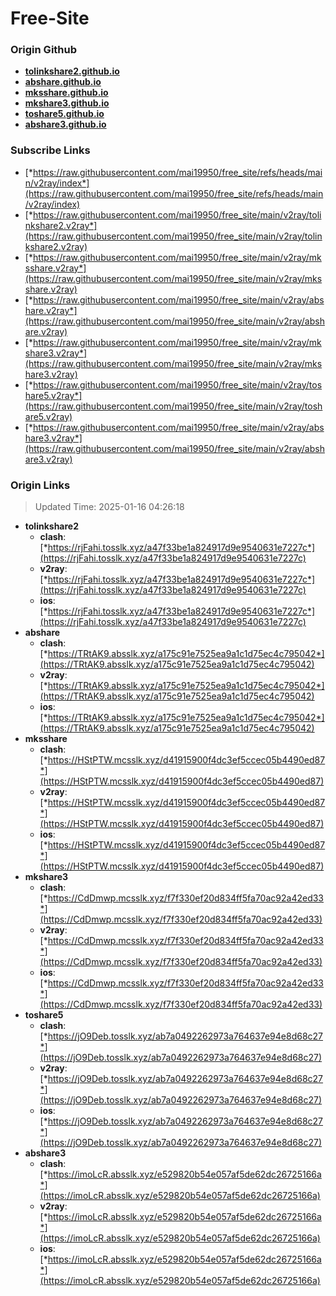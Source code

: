 # Free-Site

### Origin Github

- [**tolinkshare2.github.io**](https://github.com/tolinkshare2/tolinkshare2.github.io)
- [**abshare.github.io**](https://github.com/abshare/abshare.github.io)
- [**mksshare.github.io**](https://github.com/mksshare/mksshare.github.io)
- [**mkshare3.github.io**](https://github.com/mkshare3/mkshare3.github.io)
- [**toshare5.github.io**](https://github.com/toshare5/toshare5.github.io)
- [**abshare3.github.io**](https://github.com/abshare3/abshare3.github.io)

### Subscribe Links

- [*https://raw.githubusercontent.com/mai19950/free_site/refs/heads/main/v2ray/index*](https://raw.githubusercontent.com/mai19950/free_site/refs/heads/main/v2ray/index)
- [*https://raw.githubusercontent.com/mai19950/free_site/main/v2ray/tolinkshare2.v2ray*](https://raw.githubusercontent.com/mai19950/free_site/main/v2ray/tolinkshare2.v2ray)
- [*https://raw.githubusercontent.com/mai19950/free_site/main/v2ray/mksshare.v2ray*](https://raw.githubusercontent.com/mai19950/free_site/main/v2ray/mksshare.v2ray)
- [*https://raw.githubusercontent.com/mai19950/free_site/main/v2ray/abshare.v2ray*](https://raw.githubusercontent.com/mai19950/free_site/main/v2ray/abshare.v2ray)
- [*https://raw.githubusercontent.com/mai19950/free_site/main/v2ray/mkshare3.v2ray*](https://raw.githubusercontent.com/mai19950/free_site/main/v2ray/mkshare3.v2ray)
- [*https://raw.githubusercontent.com/mai19950/free_site/main/v2ray/toshare5.v2ray*](https://raw.githubusercontent.com/mai19950/free_site/main/v2ray/toshare5.v2ray)
- [*https://raw.githubusercontent.com/mai19950/free_site/main/v2ray/abshare3.v2ray*](https://raw.githubusercontent.com/mai19950/free_site/main/v2ray/abshare3.v2ray)

### Origin Links

> Updated Time: 2025-01-16 04:26:18

- **tolinkshare2**
  - **clash**: [*https://rjFahi.tosslk.xyz/a47f33be1a824917d9e9540631e7227c*](https://rjFahi.tosslk.xyz/a47f33be1a824917d9e9540631e7227c)
  - **v2ray**: [*https://rjFahi.tosslk.xyz/a47f33be1a824917d9e9540631e7227c*](https://rjFahi.tosslk.xyz/a47f33be1a824917d9e9540631e7227c)
  - **ios**: [*https://rjFahi.tosslk.xyz/a47f33be1a824917d9e9540631e7227c*](https://rjFahi.tosslk.xyz/a47f33be1a824917d9e9540631e7227c)
- **abshare**
  - **clash**: [*https://TRtAK9.absslk.xyz/a175c91e7525ea9a1c1d75ec4c795042*](https://TRtAK9.absslk.xyz/a175c91e7525ea9a1c1d75ec4c795042)
  - **v2ray**: [*https://TRtAK9.absslk.xyz/a175c91e7525ea9a1c1d75ec4c795042*](https://TRtAK9.absslk.xyz/a175c91e7525ea9a1c1d75ec4c795042)
  - **ios**: [*https://TRtAK9.absslk.xyz/a175c91e7525ea9a1c1d75ec4c795042*](https://TRtAK9.absslk.xyz/a175c91e7525ea9a1c1d75ec4c795042)
- **mksshare**
  - **clash**: [*https://HStPTW.mcsslk.xyz/d41915900f4dc3ef5ccec05b4490ed87*](https://HStPTW.mcsslk.xyz/d41915900f4dc3ef5ccec05b4490ed87)
  - **v2ray**: [*https://HStPTW.mcsslk.xyz/d41915900f4dc3ef5ccec05b4490ed87*](https://HStPTW.mcsslk.xyz/d41915900f4dc3ef5ccec05b4490ed87)
  - **ios**: [*https://HStPTW.mcsslk.xyz/d41915900f4dc3ef5ccec05b4490ed87*](https://HStPTW.mcsslk.xyz/d41915900f4dc3ef5ccec05b4490ed87)
- **mkshare3**
  - **clash**: [*https://CdDmwp.mcsslk.xyz/f7f330ef20d834ff5fa70ac92a42ed33*](https://CdDmwp.mcsslk.xyz/f7f330ef20d834ff5fa70ac92a42ed33)
  - **v2ray**: [*https://CdDmwp.mcsslk.xyz/f7f330ef20d834ff5fa70ac92a42ed33*](https://CdDmwp.mcsslk.xyz/f7f330ef20d834ff5fa70ac92a42ed33)
  - **ios**: [*https://CdDmwp.mcsslk.xyz/f7f330ef20d834ff5fa70ac92a42ed33*](https://CdDmwp.mcsslk.xyz/f7f330ef20d834ff5fa70ac92a42ed33)
- **toshare5**
  - **clash**: [*https://jO9Deb.tosslk.xyz/ab7a0492262973a764637e94e8d68c27*](https://jO9Deb.tosslk.xyz/ab7a0492262973a764637e94e8d68c27)
  - **v2ray**: [*https://jO9Deb.tosslk.xyz/ab7a0492262973a764637e94e8d68c27*](https://jO9Deb.tosslk.xyz/ab7a0492262973a764637e94e8d68c27)
  - **ios**: [*https://jO9Deb.tosslk.xyz/ab7a0492262973a764637e94e8d68c27*](https://jO9Deb.tosslk.xyz/ab7a0492262973a764637e94e8d68c27)
- **abshare3**
  - **clash**: [*https://imoLcR.absslk.xyz/e529820b54e057af5de62dc26725166a*](https://imoLcR.absslk.xyz/e529820b54e057af5de62dc26725166a)
  - **v2ray**: [*https://imoLcR.absslk.xyz/e529820b54e057af5de62dc26725166a*](https://imoLcR.absslk.xyz/e529820b54e057af5de62dc26725166a)
  - **ios**: [*https://imoLcR.absslk.xyz/e529820b54e057af5de62dc26725166a*](https://imoLcR.absslk.xyz/e529820b54e057af5de62dc26725166a)
